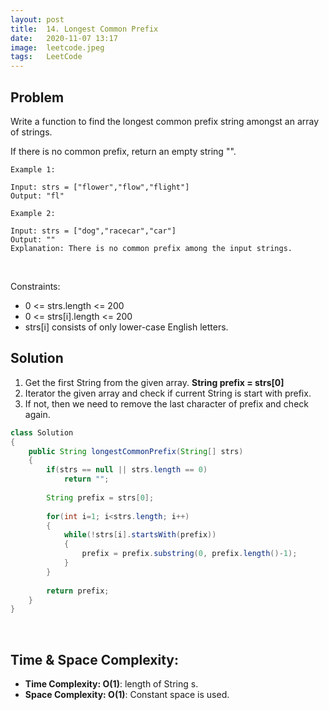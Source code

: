 ```yaml
---
layout: post
title:  14. Longest Common Prefix
date:   2020-11-07 13:17
image:  leetcode.jpeg
tags:   LeetCode
---
```


## Problem

Write a function to find the longest common prefix string amongst an array of strings.

If there is no common prefix, return an empty string "".

```
Example 1:

Input: strs = ["flower","flow","flight"]
Output: "fl"

Example 2:

Input: strs = ["dog","racecar","car"]
Output: ""
Explanation: There is no common prefix among the input strings.
```

<!-- Line breaks -->
<br />

Constraints:

* 0 <= strs.length <= 200
* 0 <= strs[i].length <= 200
* strs[i] consists of only lower-case English letters.


## Solution

1. Get the first String from the given array. **String prefix = strs[0]**
2. Iterator the given array and check if current String is start with prefix.
3. If not, then we need to remove the last character of prefix and check again.

```java
class Solution 
{
    public String longestCommonPrefix(String[] strs) 
    {
        if(strs == null || strs.length == 0)
            return "";
        
        String prefix = strs[0];
        
        for(int i=1; i<strs.length; i++)
        {
            while(!strs[i].startsWith(prefix))
            {
                prefix = prefix.substring(0, prefix.length()-1);
            }
        }
        
        return prefix;
    }
}
```

<!-- Line breaks -->
<br />

## Time & Space Complexity:

* **Time Complexity: O(1)**: length of String s.
* **Space Complexity: O(1)**: Constant space is used.
